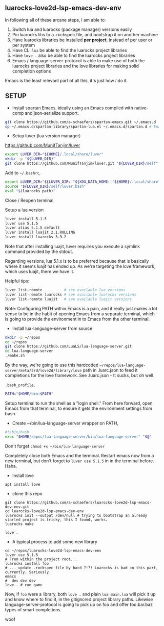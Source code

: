 ## luarocks-love2d-lsp-emacs-dev-env

In following all of these arcane steps, I am able to:

1. Switch lua and luarocks (package manager) versions easily
2. Pin luarocks libs to a .rockspec file, and bootstrap it on another machine
3. Have luarocks libraries be installed **per project**, instead of per user or per system
4. Have CLI `lua` be able to find the luarocks project libraries
5. Have `love .` also be able to find the luarocks project libraries
6. Emacs / language-server-protocol is able to make use of both the luarocks project libraries and the love libraries for making solid completion options

Emacs is the least relevant part of all this, it's just how *I* do it.

## SETUP

- Install spartan Emacs, ideally using an Emacs compiled with native-comp and json-serialize support.

```bash
git clone https://github.com/a-schaefers/spartan-emacs.git ~/.emacs.d
cp ~/.emacs.d/spartan-library/spartan-lua.el ~/.emacs.d/spartan.d # Enable the spartan-lua.el library.
```

- Setup luver (lua version manager)

https://github.com/MunifTanjim/luver

```bash
export LUVER_DIR="${HOME}/.local/share/luver"
mkdir -p "${LUVER_DIR}"
git clone https://github.com/MunifTanjim/luver.git "${LUVER_DIR}/self"
```

Add to `~/.bashrc`,

```bash
export LUVER_DIR="${LUVER_DIR:-"${XDG_DATA_HOME:-"${HOME}/.local/share"}/luver"}"
source "${LUVER_DIR}/self/luver.bash"
eval "$(luarocks path)"
```

Close / Reopen terminal.

Setup a lua version

```bash
luver install 5.1.5
luver use 5.1.5
luver alias 5.1.5 default
luver install luajit 2.1.ROLLING
luver install luarocks 3.9.2
```

Note that after installing luajit, luver requires you execute a symlink command provided by the stdout.

Regarding versions, lua 5.1.x is to be preferred because that is basically where it seems luajit has ended up.
As we're targeting the love framework, which uses luajit, there we have it.

Helpful tips:

```bash
luver list-remote          # see available lua versions
luver list-remote luarocks # see available luarocks versions
luver list-remote luajit   # see available luajit versions
```

Note: Configuring PATH within Emacs is a pain, and it really just makes a lot sense to be in the habit of opening
Emacs from a separate terminal, which is going to provide the environment in to Emacs from the other terminal.

- Install lua-language-server from source

```bash
mkdir -p ~/repos
cd ~/repos
git clone https://github.com/LuaLS/lua-language-server.git
cd lua-language-server
./make.sh
```

By the way, we're going to use this hardcoded `~/repos/lua-language-server/meta/3rd/love2d/library/love` path in .luarc.json to feed it completions for the love framework. See .luarc.json - It sucks, but oh well.

`.bash_profile`,

```bash
PATH="$HOME/bin:$PATH"
```

Setup terminal to run the shell as a "login shell." From here forward, open Emacs from that terminal, to ensure it gets the environment settings from bash.

- Create ~/bin/lua-language-server wrapper on PATH,

```bash
#!/bin/bash
exec "$HOME/repos/lua-language-server/bin/lua-language-server" "$@"
```

Don't forget `chmod +x ~/bin/lua-language-server`

Completely close both Emacs and the terminal. Restart emacs now from a new terminal, but don't forget to `luver use 5.1.5` in in the terminal before. Haha.

- Install love

```
apt install love
```

- clone this repo

```
git clone https://github.com/a-schaefers/luarocks-love2d-lsp-emacs-dev-env.git
cd luarocks-love2d-lsp-emacs-dev-env
luarocks init --output /dev/null # trying to bootstrap an already started project is tricky, this I found, works.
luarocks make

love .
```

- A typical process to add some new library

```
cd ~/repos/luarocks-love2d-lsp-emacs-dev-env
luver use 5.1.5
# From within the project root...
luarocks install foo
# ... update .rockspec file by hand ?!?! Luarocks is bad on this part, currently. Seriously.
emacs
#  dev dev dev
love . # run game
```

Now, if `foo` were a library, both `love .` and plain `lua main.lua` will pick it up and know where to find it, in the gitignored project library paths.
Likewise language-server-protocol is going to pick up on foo and offer foo.bar.baz types of smart completions.

woof
